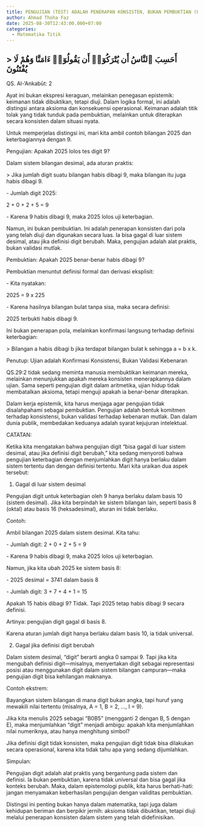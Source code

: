 ```yaml
---
title: PENGUJIAN (TEST) ADALAH PENERAPAN KONSISTEN, BUKAN PEMBUKTIAN (PROOF)
author: Ahmad Thoha Faz
date: 2025-08-30T12:43:00.000+07:00
categories:
  - Matematika Titik
---
```

## \> أَحَسِبَ ٱلنَّاسُ أَن يُتْرَكُوٓا۟ أَن يَقُولُوٓا۟ ءَامَنَّا وَهُمْ لَا يُفْتَنُونَ  

QS. Al-‘Ankabūt: 2



Ayat ini bukan ekspresi keraguan, melainkan penegasan epistemik: keimanan tidak dibuktikan, tetapi diuji. Dalam logika formal, ini adalah distingsi antara aksioma dan konsekuensi operasional. Keimanan adalah titik tolak yang tidak tunduk pada pembuktian, melainkan untuk diterapkan secara konsisten dalam situasi nyata.



Untuk memperjelas distingsi ini, mari kita ambil contoh bilangan 2025 dan keterbagiannya dengan 9.



Pengujian: Apakah 2025 lolos tes digit 9?



Dalam sistem bilangan desimal, ada aturan praktis:  

\> Jika jumlah digit suatu bilangan habis dibagi 9, maka bilangan itu juga habis dibagi 9.



\- Jumlah digit 2025:  

  2 + 0 + 2 + 5 = 9

\- Karena 9 habis dibagi 9, maka 2025 lolos uji keterbagian.



Namun, ini bukan pembuktian. Ini adalah penerapan konsisten dari pola yang telah diuji dan digunakan secara luas. Ia bisa gagal di luar sistem desimal, atau jika definisi digit berubah. Maka, pengujian adalah alat praktis, bukan validasi mutlak.



Pembuktian: Apakah 2025 benar-benar habis dibagi 9?



Pembuktian menuntut definisi formal dan derivasi eksplisit:



\- Kita nyatakan:  

  2025 = 9 x 225

\- Karena hasilnya bilangan bulat tanpa sisa, maka secara definisi:  

  2025 terbukti habis dibagi 9.



Ini bukan penerapan pola, melainkan konfirmasi langsung terhadap definisi keterbagian:  

\> Bilangan a habis dibagi b jika terdapat bilangan bulat k sehingga a = b x k.



Penutup: Ujian adalah Konfirmasi Konsistensi, Bukan Validasi Kebenaran



QS.29:2 tidak sedang meminta manusia membuktikan keimanan mereka, melainkan menunjukkan apakah mereka konsisten menerapkannya dalam ujian. Sama seperti pengujian digit dalam aritmetika, ujian hidup tidak membatalkan aksioma, tetapi menguji apakah ia benar-benar diterapkan.



Dalam kerja epistemik, kita harus menjaga agar pengujian tidak disalahpahami sebagai pembuktian. Pengujian adalah bentuk komitmen terhadap konsistensi, bukan validasi terhadap kebenaran mutlak. Dan dalam dunia publik, membedakan keduanya adalah syarat kejujuran intelektual.



CATATAN:

Ketika kita mengatakan bahwa pengujian digit “bisa gagal di luar sistem desimal, atau jika definisi digit berubah,” kita sedang menyoroti bahwa pengujian keterbagian dengan menjumlahkan digit hanya berlaku dalam sistem tertentu dan dengan definisi tertentu. Mari kita uraikan dua aspek tersebut:



 1. Gagal di luar sistem desimal



Pengujian digit untuk keterbagian oleh 9 hanya berlaku dalam basis 10 (sistem desimal). Jika kita berpindah ke sistem bilangan lain, seperti basis 8 (oktal) atau basis 16 (heksadesimal), aturan ini tidak berlaku.



Contoh:



Ambil bilangan 2025 dalam sistem desimal. Kita tahu:



\- Jumlah digit: 2 + 0 + 2 + 5 = 9

\- Karena 9 habis dibagi 9, maka 2025 lolos uji keterbagian.



Namun, jika kita ubah 2025 ke sistem basis 8:



\- 2025 desimal = 3741 dalam basis 8

\- Jumlah digit: 3 + 7 + 4 + 1 = 15



Apakah 15 habis dibagi 9? Tidak. Tapi 2025 tetap habis dibagi 9 secara definisi.  

Artinya: pengujian digit gagal di basis 8.  

Karena aturan jumlah digit hanya berlaku dalam basis 10, ia tidak universal.



 2. Gagal jika definisi digit berubah



Dalam sistem desimal, “digit” berarti angka 0 sampai 9. Tapi jika kita mengubah definisi digit—misalnya, menyertakan digit sebagai representasi posisi atau menggunakan digit dalam sistem bilangan campuran—maka pengujian digit bisa kehilangan maknanya.



Contoh ekstrem:



Bayangkan sistem bilangan di mana digit bukan angka, tapi huruf yang mewakili nilai tertentu (misalnya, A = 1, B = 2, ..., I = 9).  

Jika kita menulis 2025 sebagai “B0B5” (mengganti 2 dengan B, 5 dengan E), maka menjumlahkan “digit” menjadi ambigu: apakah kita menjumlahkan nilai numeriknya, atau hanya menghitung simbol?



Jika definisi digit tidak konsisten, maka pengujian digit tidak bisa dilakukan secara operasional, karena kita tidak tahu apa yang sedang dijumlahkan.



Simpulan:

Pengujian digit adalah alat praktis yang bergantung pada sistem dan definisi. Ia bukan pembuktian, karena tidak universal dan bisa gagal jika konteks berubah. Maka, dalam epistemologi publik, kita harus berhati-hati: jangan menyamakan keberhasilan pengujian dengan validitas pembuktian.



Distingsi ini penting bukan hanya dalam matematika, tapi juga dalam kehidupan beriman dan berpikir jernih: aksioma tidak dibuktikan, tetapi diuji melalui penerapan konsisten dalam sistem yang telah didefinisikan.
